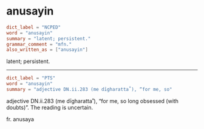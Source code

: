 # anusayin

``` toml
dict_label = "NCPED"
word = "anusayin"
summary = "latent; persistent."
grammar_comment = "mfn."
also_written_as = ["anusayin"]
```

latent; persistent.

--------------------

``` toml
dict_label = "PTS"
word = "anusayin"
summary = "adjective DN.ii.283 (me dīgharatta˚), “for me, so"
```

adjective DN.ii.283 (me dīgharatta˚), “for me, so long obsessed (with doubts)”. The reading is uncertain.

fr. anusaya

